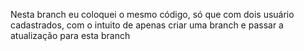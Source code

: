 Nesta branch eu coloquei o mesmo código, só que com dois usuário cadastrados, com o intuito de apenas criar uma branch e passar a atualização para esta branch

